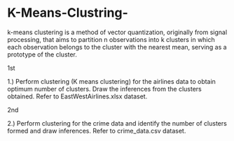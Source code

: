 # K-Means-Clustring-
k-means clustering is a method of vector quantization, originally from signal processing, that aims to partition n observations into k clusters in which each observation belongs to the cluster with the nearest mean, serving as a prototype of the cluster.


1st 

1.)	Perform clustering (K means clustering) for the airlines data to obtain optimum number of clusters. Draw the inferences from the clusters obtained. Refer to EastWestAirlines.xlsx dataset.
 
2nd

2.)	Perform clustering for the crime data and identify the number of clusters formed and draw inferences. Refer to crime_data.csv dataset.
